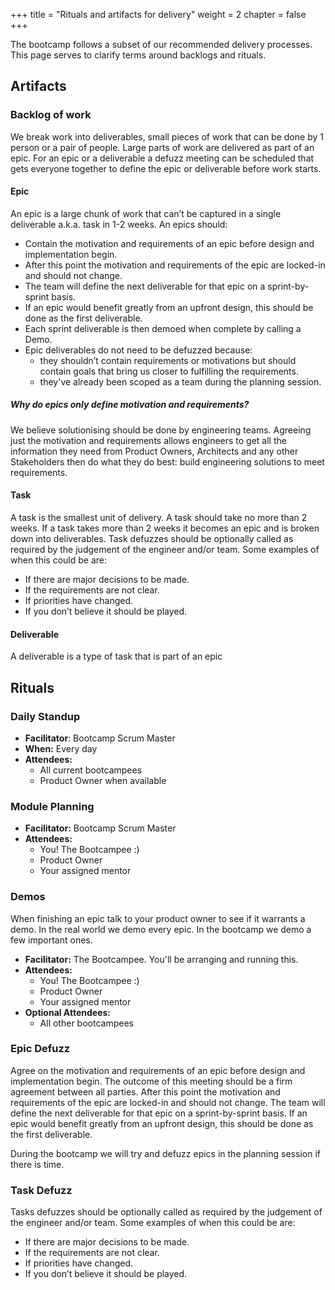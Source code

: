 +++
title = "Rituals and artifacts for delivery"
weight = 2
chapter = false
+++

The bootcamp follows a subset of our recommended delivery processes.
This page serves to clarify terms around backlogs and rituals.

## Artifacts

### Backlog of work

We break work into deliverables, small pieces of work that can be done by 1 person or a pair of people. 
Large parts of work are delivered as part of an epic.
For an epic or a deliverable a defuzz meeting can be scheduled that gets everyone together to define the 
epic or deliverable before work starts.

#### Epic 

An epic is a large chunk of work that can’t be captured in a single deliverable a.k.a. task in 1-2 weeks.
An epics should:
* Contain the motivation and requirements of an epic before design and implementation begin.
* After this point the motivation and requirements of the epic are locked-in and should not change.
* The team will define the next deliverable for that epic on a sprint-by-sprint basis.
* If an epic would benefit greatly from an upfront design, this should be done as the first deliverable.
* Each sprint deliverable is then demoed when complete by calling a Demo.
* Epic deliverables do not need to be defuzzed because:
  * they shouldn’t contain requirements or motivations but should contain goals that bring us closer to fulfilling the requirements.
  * they've already been scoped as a team during the planning session.

##### Why do epics only define motivation and requirements?

We believe solutionising should be done by engineering teams. Agreeing just the motivation and requirements allows
engineers to get all the information they need from Product Owners, Architects and any other Stakeholders
then do what they do best: build engineering solutions to meet requirements.

#### Task
A task is the smallest unit of delivery. A task should take no more than 2 weeks.
If a task takes more than 2 weeks it becomes an epic and is broken down into deliverables.
Task defuzzes should be optionally called as required by the judgement of the engineer and/or team. Some examples of when this could be are:
* If there are major decisions to be made.
* If the requirements are not clear.
* If priorities have changed.
* If you don’t believe it should be played.

#### Deliverable
A deliverable is a type of task that is part of an epic


## Rituals

### Daily Standup
* **Facilitator**: Bootcamp Scrum Master
* **When:** Every day
* **Attendees:**
  * All current bootcampees
  * Product Owner when available

### Module Planning
* **Facilitator:** Bootcamp Scrum Master
* **Attendees:**
  * You! The Bootcampee :)
  * Product Owner
  * Your assigned mentor

### Demos

When finishing an epic talk to your product owner to see if it warrants a demo.
In the real world we demo every epic. In the bootcamp we demo a few important ones.

* **Facilitator:** The Bootcampee. You'll be arranging and running this.
* **Attendees:**
  * You! The Bootcampee :)
  * Product Owner
  * Your assigned mentor
* **Optional Attendees:**
  * All other bootcampees

### Epic Defuzz

Agree on the motivation and requirements of an epic before design and implementation begin.
The outcome of this meeting should be a firm agreement between all parties.
After this point the motivation and requirements of the epic are locked-in and should not change.
The team will define the next deliverable for that epic on a sprint-by-sprint basis.
If an epic would benefit greatly from an upfront design, this should be done as the first deliverable.

During the bootcamp we will try and defuzz epics in the planning session if there is time.


###  Task Defuzz

Tasks defuzzes should be optionally called as required by the judgement of the engineer and/or team. Some examples of when this could be are:
* If there are major decisions to be made.
* If the requirements are not clear.
* If priorities have changed.
* If you don’t believe it should be played.
